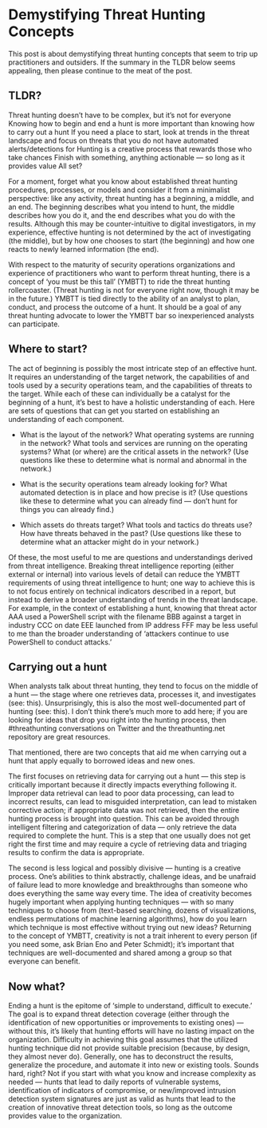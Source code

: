 # Demystifying Threat Hunting Concepts
This post is about demystifying threat hunting concepts that seem to trip up practitioners and outsiders. If the summary in the TLDR below seems appealing, then please continue to the meat of the post.

## TLDR?
Threat hunting doesn’t have to be complex, but it’s not for everyone
Knowing how to begin and end a hunt is more important than knowing how to carry out a hunt
If you need a place to start, look at trends in the threat landscape and focus on threats that you do not have automated alerts/detections for
Hunting is a creative process that rewards those who take chances
Finish with something, anything actionable — so long as it provides value
All set?

For a moment, forget what you know about established threat hunting procedures, processes, or models and consider it from a minimalist perspective: like any activity, threat hunting has a beginning, a middle, and an end. The beginning describes what you intend to hunt, the middle describes how you do it, and the end describes what you do with the results. Although this may be counter-intuitive to digital investigators, in my experience, effective hunting is not determined by the act of investigating (the middle), but by how one chooses to start (the beginning) and how one reacts to newly learned information (the end).

With respect to the maturity of security operations organizations and experience of practitioners who want to perform threat hunting, there is a concept of ‘you must be this tall’ (YMBTT) to ride the threat hunting rollercoaster. (Threat hunting is not for everyone right now, though it may be in the future.) YMBTT is tied directly to the ability of an analyst to plan, conduct, and process the outcome of a hunt. It should be a goal of any threat hunting advocate to lower the YMBTT bar so inexperienced analysts can participate.

## Where to start?
The act of beginning is possibly the most intricate step of an effective hunt. It requires an understanding of the target network, the capabilities of and tools used by a security operations team, and the capabilities of threats to the target. While each of these can individually be a catalyst for the beginning of a hunt, it’s best to have a holistic understanding of each. Here are sets of questions that can get you started on establishing an understanding of each component.

- What is the layout of the network? What operating systems are running in the network? What tools and services are running on the operating systems? What (or where) are the critical assets in the network? (Use questions like these to determine what is normal and abnormal in the network.)

- What is the security operations team already looking for? What automated detection is in place and how precise is it? (Use questions like these to determine what you can already find — don’t hunt for things you can already find.)

- Which assets do threats target? What tools and tactics do threats use? How have threats behaved in the past? (Use questions like these to determine what an attacker might do in your network.)

Of these, the most useful to me are questions and understandings derived from threat intelligence. Breaking threat intelligence reporting (either external or internal) into various levels of detail can reduce the YMBTT requirements of using threat intelligence to hunt; one way to achieve this is to not focus entirely on technical indicators described in a report, but instead to derive a broader understanding of trends in the threat landscape. For example, in the context of establishing a hunt, knowing that threat actor AAA used a PowerShell script with the filename BBB against a target in industry CCC on date EEE launched from IP address FFF may be less useful to me than the broader understanding of ‘attackers continue to use PowerShell to conduct attacks.’

## Carrying out a hunt
When analysts talk about threat hunting, they tend to focus on the middle of a hunt — the stage where one retrieves data, processes it, and investigates (see: this). Unsurprisingly, this is also the most well-documented part of hunting (see: this). I don’t think there’s much more to add here; if you are looking for ideas that drop you right into the hunting process, then #threathunting conversations on Twitter and the threathunting.net repository are great resources.

That mentioned, there are two concepts that aid me when carrying out a hunt that apply equally to borrowed ideas and new ones.

The first focuses on retrieving data for carrying out a hunt — this step is critically important because it directly impacts everything following it. Improper data retrieval can lead to poor data processing, can lead to incorrect results, can lead to misguided interpretation, can lead to mistaken corrective action; if appropriate data was not retrieved, then the entire hunting process is brought into question. This can be avoided through intelligent filtering and categorization of data — only retrieve the data required to complete the hunt. This is a step that one usually does not get right the first time and may require a cycle of retrieving data and triaging results to confirm the data is appropriate.

The second is less logical and possibly divisive — hunting is a creative process. One’s abilities to think abstractly, challenge ideas, and be unafraid of failure lead to more knowledge and breakthroughs than someone who does everything the same way every time. The idea of creativity becomes hugely important when applying hunting techniques — with so many techniques to choose from (text-based searching, dozens of visualizations, endless permutations of machine learning algorithms), how do you learn which technique is most effective without trying out new ideas? Returning to the concept of YMBTT, creativity is not a trait inherent to every person (if you need some, ask Brian Eno and Peter Schmidt); it’s important that techniques are well-documented and shared among a group so that everyone can benefit.

## Now what?
Ending a hunt is the epitome of ‘simple to understand, difficult to execute.’ The goal is to expand threat detection coverage (either through the identification of new opportunities or improvements to existing ones) — without this, it’s likely that hunting efforts will have no lasting impact on the organization. Difficulty in achieving this goal assumes that the utilized hunting technique did not provide suitable precision (because, by design, they almost never do). Generally, one has to deconstruct the results, generalize the procedure, and automate it into new or existing tools. Sounds hard, right? Not if you start with what you know and increase complexity as needed — hunts that lead to daily reports of vulnerable systems, identification of indicators of compromise, or new/improved intrusion detection system signatures are just as valid as hunts that lead to the creation of innovative threat detection tools, so long as the outcome provides value to the organization.

